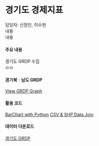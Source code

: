 # 경기도 경제지표

담당자: 신정인, 이수현<br>
내용<br>
내용<br>

#### 주요 내용

경기도 GRDP 수집<br>
ㅁㅁ




#### 경기북ㆍ남도 GRDP
[View GRDP Graph](https://jinuew.github.io/sicm2002-6/assets/GRDP막대그래프.html)

#### 활용 코드
[BarChart with Python](https://github.com/jinuew/sicm2002-6/blob/main/assets/Code/GRDP.ipynb)
[CSV & SHP Data Join](https://github.com/jinuew/sicm2002-6/blob/main/assets/Code/shp와csv조인.ipynb)


#### 데이터 다운로드
[경기도 GRDP](https://github.com/jinuew/sicm2002-6/raw/main/assets/Data/경기도GRDP.xlsx)<br>

